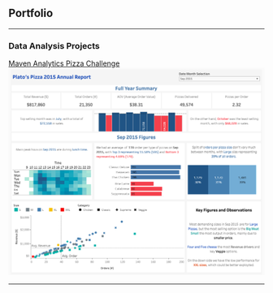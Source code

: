 ## Portfolio

---

### Data Analysis Projects 

[Maven Analytics Pizza Challenge](https://public.tableau.com/app/profile/brayan.luque/viz/PizzaPlaceDashboard-MavenAnalyticsChallenge/PlatosPizzaDashboard)
<img src="images/maven_pizza_challenge.jpg?raw=true"/>






---
<p style="font-size:11px">
